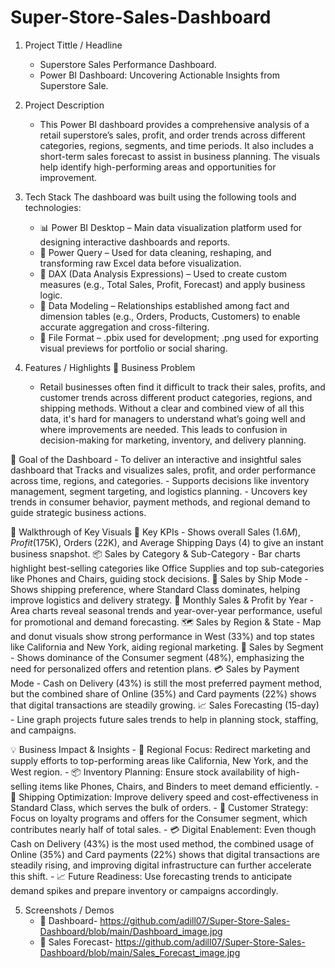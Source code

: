 # Super-Store-Sales-Dashboard

1. Project Tittle / Headline
   - Superstore Sales Performance Dashboard.
   - Power BI Dashboard: Uncovering Actionable Insights from Superstore Sale.

2.  Project Description
    - This Power BI dashboard provides a comprehensive analysis of a retail superstore’s sales, profit, and order trends across different categories, regions, segments, and time periods. It also includes a short-term sales forecast to assist in business planning. The visuals help identify high-performing areas and opportunities for improvement.

3. Tech Stack
   The dashboard was built using the following tools and technologies:
   - 📊 Power BI Desktop – Main data visualization platform used for designing interactive dashboards and reports.
   - 📂 Power Query – Used for data cleaning, reshaping, and transforming raw Excel data before visualization.
   - 🧠 DAX (Data Analysis Expressions) – Used to create custom measures (e.g., Total Sales, Profit, Forecast) and apply business logic.
   - 📝 Data Modeling – Relationships established among fact and dimension tables (e.g., Orders, Products, Customers) to enable accurate aggregation and cross-filtering.
   - 📁 File Format – .pbix used for development; .png used for exporting visual previews for portfolio or social sharing.

4. Features / Highlights
  🧩 Business Problem
     - Retail businesses often find it difficult to track their sales, profits, and customer trends across different product categories, regions, and shipping methods. Without a clear and combined view of all this data, it's hard for managers to understand what’s going well and where improvements are needed. This leads to confusion in decision-making for marketing, inventory, and delivery planning.

  🎯 Goal of the Dashboard
     - To deliver an interactive and insightful sales dashboard that Tracks and visualizes sales, profit, and order performance across time, regions, and categories.
     - Supports decisions like inventory management, segment targeting, and logistics planning.
     - Uncovers key trends in consumer behavior, payment methods, and regional demand to guide strategic business actions.

  🧭 Walkthrough of Key Visuals
      📌 Key KPIs 
         - Shows overall Sales ($1.6M), Profit ($175K), Orders (22K), and Average Shipping Days (4) to give an instant business snapshot.
      📦 Sales by Category & Sub-Category
         - Bar charts highlight best-selling categories like Office Supplies and top sub-categories like Phones and Chairs, guiding stock decisions.
      🛫 Sales by Ship Mode
         - Shows shipping preference, where Standard Class dominates, helping improve logistics and delivery strategy.
      📅 Monthly Sales & Profit by Year
         - Area charts reveal seasonal trends and year-over-year performance, useful for promotional and demand forecasting.
      🗺️ Sales by Region & State
         - Map and donut visuals show strong performance in West (33%) and top states like California and New York, aiding regional marketing.
      👥 Sales by Segment
         - Shows dominance of the Consumer segment (48%), emphasizing the need for personalized offers and retention plans.
      💳 Sales by Payment Mode
         - Cash on Delivery (43%) is still the most preferred payment method, but the combined share of Online (35%) and Card payments (22%) shows that digital transactions are steadily growing.
      📈 Sales Forecasting (15-day)
         - Line graph projects future sales trends to help in planning stock, staffing, and campaigns.

  💡 Business Impact & Insights
        - 📍 Regional Focus: Redirect marketing and supply efforts to top-performing areas like California, New York, and the West region.
        - 📦 Inventory Planning: Ensure stock availability of high-selling items like Phones, Chairs, and Binders to meet demand efficiently.
        - 🚛 Shipping Optimization: Improve delivery speed and cost-effectiveness in Standard Class, which serves the bulk of orders.
        - 👤 Customer Strategy: Focus on loyalty programs and offers for the Consumer segment, which contributes nearly half of total sales.
        - 💳 Digital Enablement: Even though Cash on Delivery (43%) is the most used method, the combined usage of Online (35%) and Card payments (22%) shows that digital transactions are steadily rising, and improving digital infrastructure can further accelerate this shift.
        - 📈 Future Readiness: Use forecasting trends to anticipate demand spikes and prepare inventory or campaigns accordingly.
        
5. Screenshots / Demos
   - 📌 Dashboard- https://github.com/adill07/Super-Store-Sales-Dashboard/blob/main/Dashboard_image.jpg
   - 📌 Sales Forecast- https://github.com/adill07/Super-Store-Sales-Dashboard/blob/main/Sales_Forecast_image.jpg



